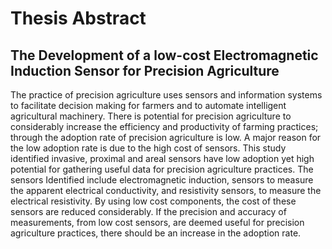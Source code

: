 # Thesis Abstract

## The Development of a low-cost Electromagnetic Induction Sensor for Precision Agriculture

The practice of precision agriculture uses sensors and information systems to facilitate decision making for farmers and to automate intelligent agricultural machinery. There is potential for precision agriculture to considerably increase the efficiency and productivity of farming practices; through the adoption rate of precision agriculture is low. A major reason for the low adoption rate is due to the high cost of sensors. This study identified invasive, proximal and areal sensors have low adoption yet high potential for gathering useful data for precision agriculture practices. The sensors Identified include electromagnetic induction, sensors to measure the apparent electrical conductivity, and resistivity sensors, to measure the electrical resistivity. By using low cost components, the cost of these sensors are reduced considerably. If the precision and accuracy of measurements, from low cost sensors, are deemed useful for precision agriculture practices, there should be an increase in the adoption rate.
